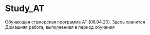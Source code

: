 # Study_AT
Обучающая стажерская программа AT (06.04.20).
Здесь хранится Домашняя работа, выполненная в период обучения
